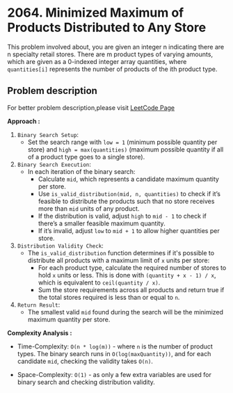 # 2064. Minimized Maximum of Products Distributed to Any Store

This problem involved about, you are given an integer n indicating there are n specialty retail stores. There are m product types of varying amounts, which are given as a 0-indexed integer array quantities, where `quantities[i]` represents the number of products of the ith product type.

## Problem description

For better problem description,please visit [LeetCode Page](https://leetcode.com/problems/minimized-maximum-of-products-distributed-to-any-store/description/)

**Approach :**<br/>

1. `Binary Search Setup`:
    - Set the search range with `low = 1` (minimum possible quantity per store) and `high = max(quantities)` (maximum possible quantity if all of a product type goes to a single store).
2. `Binary Search Execution`:
    - In each iteration of the binary search:
        - Calculate `mid`, which represents a candidate maximum quantity per store.
        - Use `is_valid_distribution(mid, n, quantities)` to check if it’s feasible to distribute the products such that no store receives more than `mid` units of any product.
        - If the distribution is valid, adjust `high` to `mid - 1` to check if there’s a smaller feasible maximum quantity.
        - If it’s invalid, adjust `low` to `mid + 1` to allow higher quantities per store.
3. `Distribution Validity Check`:
    - The `is_valid_distribution` function determines if it's possible to distribute all products with a maximum limit of `x` units per store:
        - For each product type, calculate the required number of stores to hold `x` units or less. This is done with `(quantity + x - 1) / x`, which is equivalent to `ceil(quantity / x)`.
        - Sum the store requirements across all products and return true if the total stores required is less than or equal to `n`.
4. `Return Result`:
    - The smallest valid `mid` found during the search will be the minimized maximum quantity per store.

**Complexity Analysis :**<br/>

-   Time-Complexity: `O(n * log(m))` - where `n` is the number of product types. The binary search runs in `O(log(maxQuantity))`, and for each candidate `mid`, checking the validity takes `O(n)`.

-   Space-Complexity: `O(1)` - as only a few extra variables are used for binary search and checking distribution validity.
